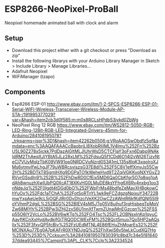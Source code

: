 # ESP8266-NeoPixel-ProBall

Neopixel homemade animated ball with clock and alarm

## Setup

* Download this project either with a git checkout or press "Download as zip"
* Install the following librarys with your Arduino Library Manager in Sketch > Include Library > Manage Libraries...
 * Adafruit Neopixel
 * WiFiManager (tzapo)

## Components
* Esp8266 ESP-01 http://www.ebay.com/itm/1-2-5PCS-ESP8266-ESP-01-Serial-WIFI-Wireless-Transceiver-Wireless-Module-AP-STA-/191995377029?var=&hash=item2cb3d0f585:m:m0s8RCLsHPdb53jvkd0ZbWg
* NeoPixel Ring 12 RGB https://www.ebay.com/itm/WS2812-5050-RGB-LED-Ring-12Bit-RGB-LED-Integrated-Drivers-45mm-for-Arduino/284108195078?_trkparms=ispr%3D1&hash=item42262b0506:g:VRoAAOSwObdfz5qf&amdata=enc%3AAQAFAAACcBaobrjLl8XobRIiIML1V4Imu%252Fn%252BzU5L90Z278x5ickk7PdDazAlGltMLJlUhrWsD5CTCFlaY3oFxn6Dabp9NAkIdRM2ThAeqXJjYBtA5JLz28xLM%252FdsuQ5f1CDd6O14l2vWI26TjzvNteCj7VUyMqlzTbK09VW91op0NRDCVuNzrd0S3A1mL135s8lqK3xqolroXJMs6ytmvIfwLhgJF79uWBRcsviszsG37E8dl%252F5C8V1effXmyJs55Cw2H%252BDTkT8SgmlHXg9DGPaTO1kWeheHvd9T2ZqiVGKKvqNXYGvZ3RVyrGSsdIn9%252B%252FhDwRD0CfEix5MD6Qa0CbKfgr5O7q8qg1oAdAh8wnuzhXwIUbPQ0XcAT18XKvHG0LMuDE8ksYFhg6X6Ry4nxbg1oo3nNdeJq%252F0lgdt4tDGd0bO%252FWpFrMs48bdfeZeMavXHBgkowChYuOx%252Fdc1aTChA%252FotSoRTnYL1wk9eFCZdgzgNpixuY34722BmwYxpAeUe9cL5jOQFJlRr0DvDhzcIVeXK2OwCZzAWntR6kfKdfQNI55I9oYVhmP2dgjL%252BSG%252BIEV4sM5JTp05V8uihuf3rqHisbeqTpMqVZw68MlYh%252BPw3jZHj2zxS6U1nnXfTwmZUnajMnEGzcqn%252FSSp55O6lY2VcLo%252BV6wKTg%252FO4Tsc%252FL2OBNsxlnKp1qyuCAayfIKCnXxHvdAydkjfGiTRQODCWExFM%252BQct5muo7Qo5HP2aAQsllx%252F3fxyQP5fcBlv%252FzUEdMTNL4E86fEHuZhMoarEs32%252FMCINXAu77Eg0A7pKAFrR0XYNDJgQ%252FhXwiS6v5lwLkCudXQ7Hg%253D%253D%7Ccksum%3A28410819507830391c8bd7c34e5f8164037ddea93445%7Campid%3APL_CLK%7Cclp%3A2334524